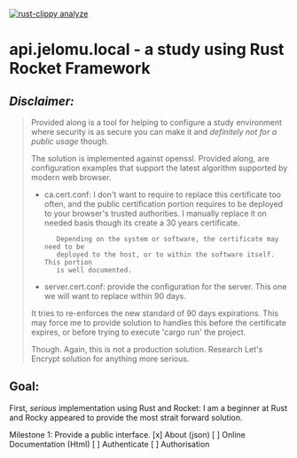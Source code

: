 [![rust-clippy analyze](https://github.com/LMA1980/api.jelomu.local/actions/workflows/rust-clippy.yml/badge.svg)](https://github.com/LMA1980/api.jelomu.local/actions/workflows/rust-clippy.yml)
# api.jelomu.local - a study using Rust Rocket Framework

## _Disclaimer:_
> Provided along is a tool for helping to configure a study environment where 
> security is as secure you can make it and _definitely not for a public usage_ though.
> 
> The solution is implemented against openssl. Provided along, are configuration
> examples that support the latest algorithm supported by modern web browser.
> 
>  - ca.cert.conf: I don't want to require to replace this certificate too often, and the 
>    public certification portion requires to be deployed to your browser's trusted 
>    authorities. I manually replace it on needed basis though its create a 30 years 
>    certificate.
>  
>           Depending on the system or software, the certificate may need to be
>           deployed to the host, or to within the software itself. This portion
>           is well documented.
>
>  - server.cert.conf: provide the configuration for the server. This one we will want to
>    replace within 90 days.
> 
> It tries to re-enforces the new standard of 90 days expirations. This may force me
> to provide solution to handles this before the certificate expires, or before trying
> to execute 'cargo run' the project.
> 
> Though. Again, this is not a production solution. Research Let's Encrypt solution for
> anything more serious.

## Goal:
First, _serious_ implementation using Rust and Rocket: I am a beginner at Rust and Rocky 
appeared to provide the most strait forward solution.

Milestone 1:
    Provide a public interface.
    [x] About (json)
    [ ] Online Documentation (Html)
    [ ] Authenticate
    [ ] Authorisation